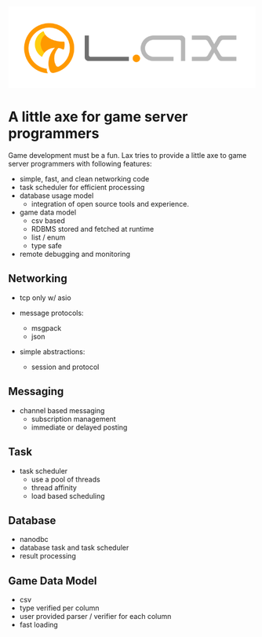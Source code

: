 ![Image of Lax](lax_logo.png)


# A little axe for game server programmers

 Game development must be a fun.  Lax tries to provide a little axe to game server programmers 
 with following features: 

 - simple, fast, and clean networking code
 - task scheduler for efficient processing 
 - database usage model
   - integration of open source tools and experience. 
 - game data model
   - csv based
   - RDBMS stored and fetched at runtime
   - list / enum  
   - type safe
 - remote debugging and monitoring 


## Networking 

 - tcp only w/ asio 

 - message protocols:
   - msgpack 
   - json 

 - simple abstractions: 
   - session and protocol

## Messaging 

 - channel based messaging 
   - subscription management
   - immediate or delayed posting

## Task 

 - task scheduler 
   - use a pool of threads
   - thread affinity 
   - load based scheduling

## Database 

 - nanodbc 
 - database task and task scheduler 
 - result processing

## Game Data Model 

 - csv 
 - type verified per column 
 - user provided parser / verifier for each column
 - fast loading 


